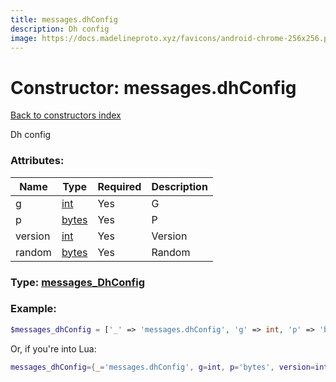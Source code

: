 ```yaml
---
title: messages.dhConfig
description: Dh config
image: https://docs.madelineproto.xyz/favicons/android-chrome-256x256.png
---
```

# Constructor: messages.dhConfig  
[Back to constructors index](index.md)



Dh config

### Attributes:

| Name     |    Type       | Required | Description |
|----------|---------------|----------|-------------|
|g|[int](../types/int.md) | Yes|G|
|p|[bytes](../types/bytes.md) | Yes|P|
|version|[int](../types/int.md) | Yes|Version|
|random|[bytes](../types/bytes.md) | Yes|Random|



### Type: [messages\_DhConfig](../types/messages_DhConfig.md)


### Example:

```php
$messages_dhConfig = ['_' => 'messages.dhConfig', 'g' => int, 'p' => 'bytes', 'version' => int, 'random' => 'bytes'];
```  


Or, if you're into Lua:

```lua
messages_dhConfig={_='messages.dhConfig', g=int, p='bytes', version=int, random='bytes'}

```


